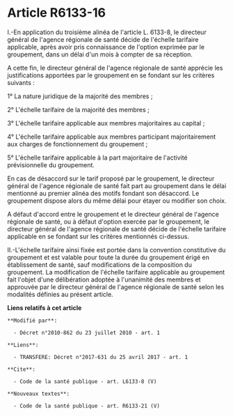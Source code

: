# Article R6133-16

I.-En application du troisième alinéa de l'article L. 6133-8, le directeur général de l'agence régionale de santé décide de
l'échelle tarifaire applicable, après avoir pris connaissance de l'option exprimée par le groupement, dans un délai d'un mois
à compter de sa réception.

A cette fin, le directeur général de l'agence régionale de santé apprécie les justifications apportées par le groupement en
se fondant sur les critères suivants : 

1° La nature juridique de la majorité des membres ; 

2° L'échelle tarifaire de la majorité des membres ; 

3° L'échelle tarifaire applicable aux membres majoritaires au capital ; 

4° L'échelle tarifaire applicable aux membres participant majoritairement aux charges de fonctionnement du groupement ; 

5° L'échelle tarifaire applicable à la part majoritaire de l'activité prévisionnelle du groupement. 

En cas de désaccord sur le tarif proposé par le groupement, le directeur général de l'agence régionale de santé fait part au
groupement dans le délai mentionné au premier alinéa des motifs fondant son désaccord. Le groupement dispose alors du même
délai pour étayer ou modifier son choix.

A défaut d'accord entre le groupement et le directeur général de l'agence régionale de santé, ou à défaut d'option exercée
par le groupement, le directeur général de l'agence régionale de santé décide de l'échelle tarifaire applicable en se fondant
sur les critères mentionnés ci-dessus. 

II.-L'échelle tarifaire ainsi fixée est portée dans la convention constitutive du groupement et est valable pour toute la
durée du groupement érigé en établissement de santé, sauf modifications de la composition du groupement. La modification de
l'échelle tarifaire applicable au groupement fait l'objet d'une délibération adoptée à l'unanimité des membres et approuvée
par le directeur général de l'agence régionale de santé selon les modalités définies au présent article.

**Liens relatifs à cet article**

	**Modifié par**:

	  - Décret n°2010-862 du 23 juillet 2010 - art. 1

	**Liens**:

	  - TRANSFERE: Décret n°2017-631 du 25 avril 2017 - art. 1

	**Cite**:

	  - Code de la santé publique - art. L6133-8 (V)

	**Nouveaux textes**:

	  - Code de la santé publique - art. R6133-21 (V)
